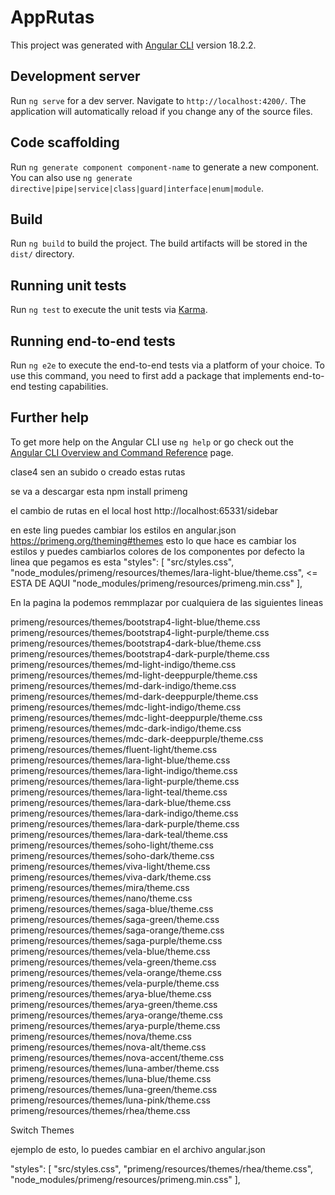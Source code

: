 # AppRutas

This project was generated with [Angular CLI](https://github.com/angular/angular-cli) version 18.2.2.

## Development server

Run `ng serve` for a dev server. Navigate to `http://localhost:4200/`. The application will automatically reload if you change any of the source files.

## Code scaffolding

Run `ng generate component component-name` to generate a new component. You can also use `ng generate directive|pipe|service|class|guard|interface|enum|module`.

## Build

Run `ng build` to build the project. The build artifacts will be stored in the `dist/` directory.

## Running unit tests

Run `ng test` to execute the unit tests via [Karma](https://karma-runner.github.io).

## Running end-to-end tests

Run `ng e2e` to execute the end-to-end tests via a platform of your choice. To use this command, you need to first add a package that implements end-to-end testing capabilities.

## Further help

To get more help on the Angular CLI use `ng help` or go check out the [Angular CLI Overview and Command Reference](https://angular.dev/tools/cli) page.


clase4 
sen an subido o creado estas rutas
<!-- ng generate component modules/home/views/home-page -->
<!-- ng generate component  modules/sidebar/views/sidebar-page -->

se va a descargar esta npm install primeng

el cambio de rutas en el local host
http://localhost:65331/sidebar


en este ling puedes cambiar los estilos en angular.json
https://primeng.org/theming#themes
esto lo que hace es cambiar los estilos y puedes cambiarlos colores de los componentes 
por defecto la linea que pegamos es esta 
"styles": [
              "src/styles.css",
              "node_modules/primeng/resources/themes/lara-light-blue/theme.css", <= ESTA DE AQUI
              "node_modules/primeng/resources/primeng.min.css"
            ],

En la pagina la podemos remmplazar por cualquiera de las siguientes lineas

primeng/resources/themes/bootstrap4-light-blue/theme.css
primeng/resources/themes/bootstrap4-light-purple/theme.css
primeng/resources/themes/bootstrap4-dark-blue/theme.css
primeng/resources/themes/bootstrap4-dark-purple/theme.css
primeng/resources/themes/md-light-indigo/theme.css
primeng/resources/themes/md-light-deeppurple/theme.css
primeng/resources/themes/md-dark-indigo/theme.css
primeng/resources/themes/md-dark-deeppurple/theme.css
primeng/resources/themes/mdc-light-indigo/theme.css
primeng/resources/themes/mdc-light-deeppurple/theme.css
primeng/resources/themes/mdc-dark-indigo/theme.css
primeng/resources/themes/mdc-dark-deeppurple/theme.css
primeng/resources/themes/fluent-light/theme.css
primeng/resources/themes/lara-light-blue/theme.css
primeng/resources/themes/lara-light-indigo/theme.css
primeng/resources/themes/lara-light-purple/theme.css
primeng/resources/themes/lara-light-teal/theme.css
primeng/resources/themes/lara-dark-blue/theme.css
primeng/resources/themes/lara-dark-indigo/theme.css
primeng/resources/themes/lara-dark-purple/theme.css
primeng/resources/themes/lara-dark-teal/theme.css
primeng/resources/themes/soho-light/theme.css
primeng/resources/themes/soho-dark/theme.css
primeng/resources/themes/viva-light/theme.css
primeng/resources/themes/viva-dark/theme.css
primeng/resources/themes/mira/theme.css
primeng/resources/themes/nano/theme.css
primeng/resources/themes/saga-blue/theme.css
primeng/resources/themes/saga-green/theme.css
primeng/resources/themes/saga-orange/theme.css
primeng/resources/themes/saga-purple/theme.css
primeng/resources/themes/vela-blue/theme.css
primeng/resources/themes/vela-green/theme.css
primeng/resources/themes/vela-orange/theme.css
primeng/resources/themes/vela-purple/theme.css
primeng/resources/themes/arya-blue/theme.css
primeng/resources/themes/arya-green/theme.css
primeng/resources/themes/arya-orange/theme.css
primeng/resources/themes/arya-purple/theme.css
primeng/resources/themes/nova/theme.css
primeng/resources/themes/nova-alt/theme.css
primeng/resources/themes/nova-accent/theme.css
primeng/resources/themes/luna-amber/theme.css
primeng/resources/themes/luna-blue/theme.css
primeng/resources/themes/luna-green/theme.css
primeng/resources/themes/luna-pink/theme.css
primeng/resources/themes/rhea/theme.css

Switch Themes
 
ejemplo de esto, lo puedes cambiar en el archivo angular.json

"styles": [
              "src/styles.css",
              "primeng/resources/themes/rhea/theme.css",
              "node_modules/primeng/resources/primeng.min.css"
            ],